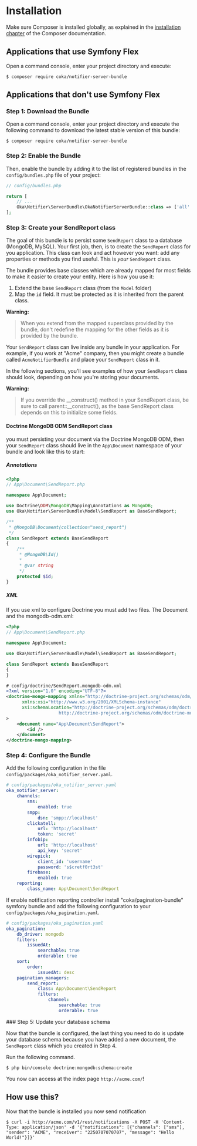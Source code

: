 Installation
============

Make sure Composer is installed globally, as explained in the
[installation chapter](https://getcomposer.org/doc/00-intro.md)
of the Composer documentation.

Applications that use Symfony Flex
----------------------------------

Open a command console, enter your project directory and execute:

```console
$ composer require coka/notifier-server-bundle
```

Applications that don't use Symfony Flex
----------------------------------------

### Step 1: Download the Bundle

Open a command console, enter your project directory and execute the
following command to download the latest stable version of this bundle:

```console
$ composer require coka/notifier-server-bundle
```

### Step 2: Enable the Bundle

Then, enable the bundle by adding it to the list of registered bundles
in the `config/bundles.php` file of your project:

```php
// config/bundles.php

return [
    // ...
    Oka\Notifier\ServerBundle\OkaNotifierServerBundle::class => ['all' => true],
];
```

### Step 3: Create your SendReport class

The goal of this bundle is to  persist some `SendReport` class to a database (MongoDB, MySQL). 
Your first job, then, is to create the `SendReport` class for you application. 
This class can look and act however you want: add any
properties or methods you find useful. This is *your* `SendReport` class.

The bundle provides base classes which are already mapped for most fields
to make it easier to create your entity. Here is how you use it:

1. Extend the base `SendReport` class (from the `Model` folder)
2. Map the `id` field. It must be protected as it is inherited from the parent class.

**Warning:**

> When you extend from the mapped superclass provided by the bundle, don't
> redefine the mapping for the other fields as it is provided by the bundle.

Your `SendReport` class can live inside any bundle in your application. For example,
if you work at "Acme" company, then you might create a bundle called `AcmeNotifierBundle`
and place your `SendReport` class in it.

In the following sections, you'll see examples of how your `SendReport` class should
look, depending on how you're storing your documents.

**Warning:**

> If you override the __construct() method in your SendReport class, be sure
> to call parent::__construct(), as the base SendReport class depends on
> this to initialize some fields.

#### Doctrine MongoDB ODM SendReport class

you must persisting your document via the Doctrine MongoDB ODM, then your `SendReport` class
should live in the `App\Document` namespace of your bundle and look like this to
start:

##### Annotations

```php
<?php
// App\Document\SendReport.php

namespace App\Document;

use Doctrine\ODM\MongoDB\Mapping\Annotations as MongoDB;
use Oka\Notifier\ServerBundle\Model\SendReport as BaseSendReport;

/**
 * @MongoDB\Document(collection="send_report")
 */
class SendReport extends BaseSendReport
{
    /**
     * @MongoDB\Id()
     *
     * @var string
     */
    protected $id;
}
```

##### XML

If you use xml to configure Doctrine you must add two files. The Document and the mongodb-odm.xml:

```php
<?php
// App\Document\SendReport.php

namespace App\Document;

use Oka\Notifier\ServerBundle\Model\SendReport as BaseSendReport;

class SendReport extends BaseSendReport
{
}
```

```xml
# config/doctrine/SendReport.mongodb-odm.xml
<?xml version="1.0" encoding="UTF-8"?>
<doctrine-mongo-mapping xmlns="http://doctrine-project.org/schemas/odm/doctrine-mongo-mapping"
      xmlns:xsi="http://www.w3.org/2001/XMLSchema-instance"
      xsi:schemaLocation="http://doctrine-project.org/schemas/odm/doctrine-mongo-mapping
                    http://doctrine-project.org/schemas/odm/doctrine-mongo-mapping.xsd"
>
    <document name="App\Document\SendReport">
        <id />
    </document>
</doctrine-mongo-mapping>
```

### Step 4: Configure the Bundle

Add the following configuration in the file `config/packages/oka_notifier_server.yaml`.

```yaml
# config/packages/oka_notifier_server.yaml
oka_notifier_server:
    channels:
        sms:
            enabled: true
        smpp:
            dsn: 'smpp://localhost'
        clickatell:
            url: 'http://localhost'
            token: 'secret'
        infobip:
            url: 'http://localhost'
            api_key: 'secret'
        wirepick:
            client_id: 'username'
            password: 's$cretf0rt3st'
        firebase:
            enabled: true
    reporting:
        class_name: App\Document\SendReport
```

If enable notification reporting controller install "coka/pagination-bundle" symfony bundle and add the following configuration to your `config/packages/oka_pagination.yaml`.

```yaml
# config/packages/oka_pagination.yaml
oka_pagination:
    db_driver: mongodb
    filters:
        issuedAt:
            searchable: true
            orderable: true
    sort:
        order:
            issuedAt: desc
    pagination_managers:
        send_report:
            class: App\Document\SendReport
            filters:
                channel:
                    searchable: true
                    orderable: true
```

### Step 5: Update your database schema

Now that the bundle is configured, the last thing you need to do is update your
database schema because you have added a new document, the `SendReport` class which you
created in Step 4.

Run the following command.

```console
$ php bin/console doctrine:mongodb:schema:create
```

You now can access at the index page `http://acme.com/`!

## How use this?

Now that the bundle is installed you now send notification

```console
$ curl -i http://acme.com/v1/rest/notifications -X POST -H 'Content-Type: application/json' -d '{"notifications": [{"channels": ["sms"], "sender": "ACME", "receiver": "2250707070707", "message": "Hello World!"}]}'
```
